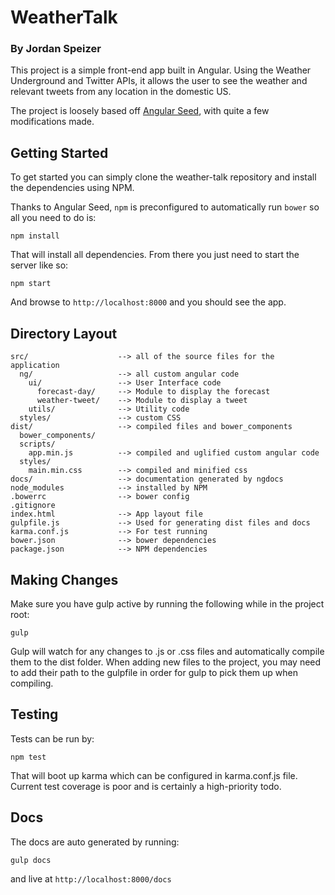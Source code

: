 # WeatherTalk

### By Jordan Speizer

This project is a simple front-end app built in Angular. Using the Weather Underground and Twitter APIs, it allows the user to see the weather and relevant tweets from any location in the domestic US. 

The project is loosely based off [Angular Seed](https://github.com/angular/angular-seed), with quite a few modifications made. 

## Getting Started

To get started you can simply clone the weather-talk repository and install the dependencies using NPM.

Thanks to Angular Seed, `npm` is preconfigured to automatically run `bower` so all you need to do is:

```
npm install
```

That will install all dependencies. From there you just need to start the server like so:

```
npm start
```

And browse to `http://localhost:8000` and you should see the app.


## Directory Layout

```
src/                    --> all of the source files for the application
  ng/                   --> all custom angular code
    ui/                 --> User Interface code
      forecast-day/     --> Module to display the forecast
      weather-tweet/    --> Module to display a tweet
    utils/              --> Utility code
  styles/               --> custom CSS
dist/                   --> compiled files and bower_components
  bower_components/
  scripts/
    app.min.js          --> compiled and uglified custom angular code
  styles/
    main.min.css        --> compiled and minified css
docs/                   --> documentation generated by ngdocs
node_modules            --> installed by NPM
.bowerrc                --> bower config
.gitignore
index.html              --> App layout file
gulpfile.js             --> Used for generating dist files and docs
karma.conf.js           --> For test running
bower.json              --> bower dependencies
package.json            --> NPM dependencies

```

## Making Changes

Make sure you have gulp active by running the following while in the project root:

```
gulp
```

Gulp will watch for any changes to .js or .css files and automatically compile them to the dist folder. When adding new files to the project, you may need to add their path to the gulpfile in order for gulp to pick them up when compiling.

## Testing

Tests can be run by:

```
npm test
```

That will boot up karma which can be configured in karma.conf.js file. Current test coverage is poor and is certainly a high-priority todo.

## Docs

The docs are auto generated by running:

```
gulp docs
```

and live at `http://localhost:8000/docs`